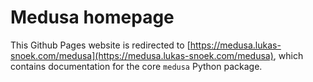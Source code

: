 # Medusa homepage

This Github Pages website is redirected to [https://medusa.lukas-snoek.com/medusa](https://medusa.lukas-snoek.com/medusa),
which contains documentation for the core `medusa` Python package.
